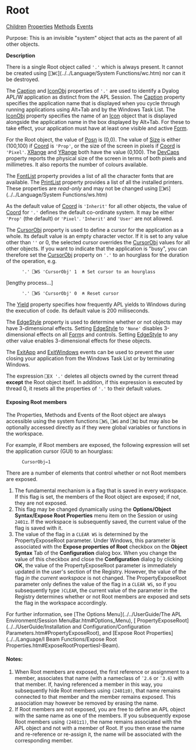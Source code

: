 




<h1 class="heading"><span class="name">Root</span></h1>

[Children](../ChildLists/Root.htm) [Properties](../PropLists/Root.htm) [Methods](../MethodLists/Root.htm) [Events](../EventLists/Root.htm)


Purpose: This is an invisible "system" object that acts as the parent of all other objects.


**Description**


There is a single Root object called `'.'` which is always present. It cannot be created using [`⎕WC`](../../Language/System Functions/wc.htm) nor can it be destroyed.



The [Caption](../a-z/caption.md) and [IconObj](../a-z/iconobj.md) properties of `'.'` are used to identify a Dyalog APL/W application as distinct from the APL Session. The [Caption](../a-z/caption.md) property specifies the application name that is displayed when you cycle through running applications using Alt+Tab and by the Windows Task List. The [IconObj](../a-z/iconobj.md) property specifies the name of an [Icon](../a-z/icon.md) object that is displayed alongside the application name in the box displayed by Alt+Tab. For these to take effect, your application must have at least one visible and active [Form](../a-z/form.md).


For the Root object, the value of [Posn](../a-z/posn.md) is (0,0). The value of [Size](../a-z/size.md) is either (100,100) if [Coord](../a-z/coord.md) is `'Prop'`, or the size of the screen in pixels if [Coord](../a-z/coord.md) is `'Pixel'`. [XRange](../a-z/xrange.md) and [YRange](../a-z/yrange.md) both have the value (0,100). The [DevCaps](../a-z/devcaps.md) property reports the physical size of the screen in terms of both pixels and millimetres. It also reports the number of colours available.


The [FontList](../a-z/fontlist.md) property provides a list of all the character fonts that are available. The [PrintList](../a-z/printlist.md) property provides a list of all the installed printers. These properties are *read-only* and may not be changed using [`⎕WS`](../../Language/System Functions/ws.htm)


As the default value of [Coord](../a-z/coord.md) is `'Inherit'` for all other objects, the value of [Coord](../a-z/coord.md) for `'.'` defines the default co-ordinate system. It may be either `'Prop'` (the default) or `'Pixel'`. `'Inherit'` and `'User'` are not allowed.


The [CursorObj](../a-z/cursorobj.md) property is used to define a cursor for the application as a whole. Its default value is an empty character vector. If it is set to any value other than `''` or 0, the selected cursor overrides the [CursorObj](../a-z/cursorobj.md) values for all other objects. If you want to indicate that the application is "busy", you can therefore set the [CursorObj](../a-z/cursorobj.md) property on `'.'` to an hourglass for the duration of the operation, e.g.
```apl
      '.' ⎕WS 'CursorObj' 1  ⍝ Set cursor to an hourglass
```


[lengthy process...]
```apl
      '.' ⎕WS 'CursorObj' 0  ⍝ Reset cursor
```


The [Yield](../a-z/yield.md) property specifies how frequently APL yields to Windows during the execution of code. Its default value is 200 milliseconds.


The [EdgeStyle](../a-z/edgestyle.md) property is used to determine whether or not objects may have 3-dimensional effects. Setting [EdgeStyle](../a-z/edgestyle.md) to `'None'` disables 3-dimensional effects on all [Form](../a-z/form.md)s and controls. Setting [EdgeStyle](../a-z/edgestyle.md) to any other value enables 3-dimensional effects for these objects.


The [ExitApp](../a-z/exitapp.md) and [ExitWindows](../a-z/exitwindows.md) events can be used to prevent the user closing your application from the Windows Task List or by terminating Windows.


The expression `⎕EX '.'` deletes all objects owned by the current thread **except** the Root object itself. In addition, if this expression is executed by thread 0, it resets all the properties of `'.'` to their default values.

#### Exposing Root members


The Properties, Methods and Events of the Root object are always accessible using the system functions `⎕WS`, `⎕WG` and `⎕NQ` but may also be optionally accessed directly as if they were global variables or functions in the workspace.


For example, if Root members are exposed, the following expression will set the application cursor (GUI) to an hourglass:
```apl
      CursorObj←1
```


There are a number of elements that control whether or not Root members are exposed.

1. The fundamental mechanism is a flag that is saved in every workspace. If this flag is set, the members of the Root object are exposed; if not, they are not exposed.
2. This flag may be changed dynamically using the **Options/Object Syntax/Expose Root Properties** menu item on the Session or using `2401⌶`.  If the workspace is subsequently saved, the current value of the flag is saved with it.
3. The value of the flag in a `CLEAR WS` is determined by the PropertyExposeRoot parameter. Under Windows, this parameter is associated with the **Expose properties of Root** checkbox on the **Object Syntax** Tab of the **Configuration** dialog box. When you change the value of this checkbox and close the **Configuration** dialog by clicking **OK**, the value of the PropertyExposeRoot parameter is immediately updated in the user's section of the Registry. However, the value of the flag *in the current workspace* is not changed. The PropertyExposeRoot parameter only defines the value of the flag in a `CLEAR WS`, so if you subsequently type `)CLEAR`, the current value of the parameter in the Registry determines whether or not Root members are exposed and sets the flag in the workspace accordingly.

For further information, see [The Options Menu](../../UserGuide/The APL Environment/Session MenuBar.htm#Options_Menu), [ PropertyExposeRoot](../../UserGuide/Installation and Configuration/Configuration Parameters.htm#PropertyExposeRoot), and [Expose Root Properties](../../Language/I Beam Functions/Expose Root Properties.htm#ExposeRootPropertiesI-Beam).

#### Notes:

1. When Root members are exposed, the first reference or assignment to a member, associates that name (with a nameclass of `¯2.6` or `¯3.6`) with that member. If, having referenced a member in this way, you subsequently hide Root members using `(2401⌶0)`, that name remains connected to that member and the member remains exposed. This association may however be removed by erasing the name.
2. If Root members are not exposed, you are free to define an APL object with the same name as one of the members. If you subsequently expose Root members using `(2401⌶1)`, the name remains associated with the APL object and not with a member of Root. If you then erase the name and re-reference or re-assign it, the name will be associated with the corresponding member.

